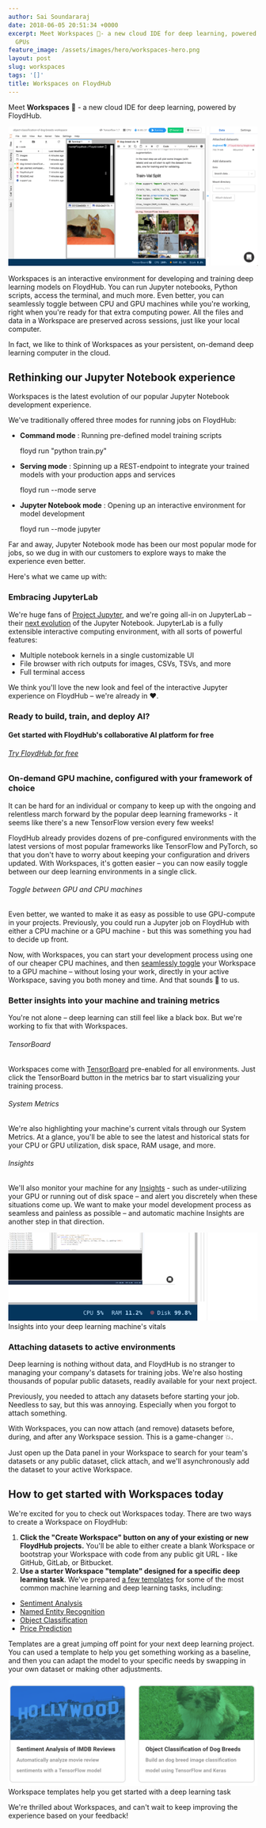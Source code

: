 ```yaml
---
author: Sai Soundararaj
date: 2018-06-05 20:51:34 +0000
excerpt: Meet Workspaces 👋- a new cloud IDE for deep learning, powered by FloydHub
  GPUs
feature_image: /assets/images/hero/workspaces-hero.png
layout: post
slug: workspaces
tags: '[]'
title: Workspaces on FloydHub
---
```


Meet **Workspaces** 👋 - a new cloud IDE for deep learning, powered by FloydHub.

![](/assets/images/content/images/2018/06/workspace-4.gif)

Workspaces is an interactive environment for developing and training deep learning models on FloydHub. You can run Jupyter notebooks, Python scripts, access the terminal, and much more. Even better, you can seamlessly toggle between CPU and GPU machines while you're working, right when you're ready for that extra computing power. All the files and data in a Workspace are preserved across sessions, just like your local computer. 

In fact, we like to think of Workspaces as your persistent, on-demand deep learning computer in the cloud.

## Rethinking our Jupyter Notebook experience

Workspaces is the latest evolution of our popular Jupyter Notebook development experience. 

We've traditionally offered three modes for running jobs on FloydHub:

  * **Command mode** : Running pre-defined model training scripts

    
    
    floyd run "python train.py"

  * **Serving mode** : Spinning up a REST-endpoint to integrate your trained models with your production apps and services

    
    
    floyd run --mode serve

  * **Jupyter Notebook mode** : Opening up an interactive environment for model development 

    
    
    floyd run --mode jupyter

Far and away, Jupyter Notebook mode has been our most popular mode for jobs, so we dug in with our customers to explore ways to make the experience even better. 

Here's what we came up with:

### Embracing JupyterLab

We're huge fans of [Project Jupyter](http://jupyter.org/), and we're going all-in on JupyterLab – their [next evolution](https://blog.jupyter.org/jupyterlab-is-ready-for-users-5a6f039b8906) of the Jupyter Notebook. JupyterLab is a fully extensible interactive computing environment, with all sorts of powerful features:

  * Multiple notebook kernels in a single customizable UI
  * File browser with rich outputs for images, CSVs, TSVs, and more
  * Full terminal access

We think you'll love the new look and feel of the interactive Jupyter experience on FloydHub – we're already in ❤️.

### Ready to build, train, and deploy AI?

#### Get started with FloydHub's collaborative AI platform for free

###### [Try FloydHub for free ](https://www.floydhub.com/?utm_source=blog&utm_medium=banner&utm_campaign=try_floydhub_for_free)

### On-demand GPU machine, configured with your framework of choice

It can be hard for an individual or company to keep up with the ongoing and relentless march forward by the popular deep learning frameworks - it seems like there's a new TensorFlow version every few weeks!

FloydHub already provides dozens of pre-configured environments with the latest versions of most popular frameworks like TensorFlow and PyTorch, so that you don't have to worry about keeping your configuration and drivers updated. With Workspaces, it's gotten easier – you can now easily toggle between our deep learning environments in a single click.

###### Toggle between GPU and CPU machines

Even better, we wanted to make it as easy as possible to use GPU-compute in your projects. Previously, you could run a Jupyter job on FloydHub with either a CPU machine or a GPU machine - but this was something you had to decide up front. 

Now, with Workspaces, you can start your development process using one of our cheaper CPU machines, and then [seamlessly toggle](https://docs.floydhub.com/guides/workspace/#switching-between-cpu-and-gpu) your Workspace to a GPU machine – without losing your work, directly in your active Workspace, saving you both money and time. And that sounds 🙌 to us.

### Better insights into your machine and training metrics

You're not alone – deep learning can still feel like a black box. But we're working to fix that with Workspaces.

###### TensorBoard

Workspaces come with [TensorBoard](https://www.tensorflow.org/programmers_guide/summaries_and_tensorboard) pre-enabled for all environments. Just click the TensorBoard button in the metrics bar to start visualizing your training process.

###### System Metrics

We're also highlighting your machine's current vitals through our System Metrics. At a glance, you'll be able to see the latest and historical stats for your CPU or GPU utilization, disk space, RAM usage, and more. 

###### Insights

We'll also monitor your machine for any [Insights](https://docs.floydhub.com/guides/insights/) \- such as under-utilizing your GPU or running out of disk space – and alert you discretely when these situations come up. We want to make your model development process as seamless and painless as possible – and automatic machine Insights are another step in that direction.

![](/assets/images/content/images/2018/06/insight_alert.gif)Insights into your deep learning machine's vitals

### Attaching datasets to active environments

Deep learning is nothing without data, and FloydHub is no stranger to managing your company's datasets for training jobs. We're also hosting thousands of popular public datasets, readily available for your next project.

Previously, you needed to attach any datasets before starting your job. Needless to say, but this was annoying. Especially when you forgot to attach something.

With Workspaces, you can now attach (and remove) datasets before, during, and after any Workspace session. This is a game-changer 💥. 

Just open up the Data panel in your Workspace to search for your team's datasets or any public dataset, click attach, and we'll asynchronously add the dataset to your active Workspace.

## How to get started with Workspaces today

We're excited for you to check out Workspaces today. There are two ways to create a Workspace on FloydHub:

  1. **Click the "Create Workspace" button on any of your existing or new FloydHub projects.** You'll be able to either create a blank Workspace or bootstrap your Workspace with code from any public git URL - like GitHub, GitLab, or Bitbucket.
  2. **Use a starter Workspace "template" designed for a specific deep learning task**. We've prepared [a few templates](https://www.floydhub.com/explore/templates) for some of the most common machine learning and deep learning tasks, including:

  * [Sentiment Analysis](https://www.floydhub.com/explore/templates/natural-language/sentiment-analysis)
  * [Named Entity Recognition](https://www.floydhub.com/explore/templates/natural-language/named-entity-recognition)
  * [Object Classification](https://www.floydhub.com/explore/templates/computer-vision/object-classification)
  * [Price Prediction](https://www.floydhub.com/explore/templates/regression/price-prediction)

Templates are a great jumping off point for your next deep learning project. You can used a template to help you get something working as a baseline, and then you can adapt the model to your specific needs by swapping in your own dataset or making other adjustments.

![](/assets/images/content/images/2018/06/Screen-Shot-2018-06-05-at-12.05.57-PM.png)Workspace templates help you get started with a deep learning task

We're thrilled about Workspaces, and can't wait to keep improving the experience based on your feedback!